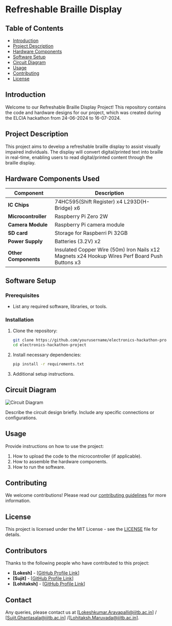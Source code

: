 # Refreshable Braille Display

## Table of Contents
- [Introduction](#introduction)
- [Project Description](#project-description)
- [Hardware Components](#hardware-components)
- [Software Setup](#software-setup)
- [Circuit Diagram](#circuit-diagram)
- [Usage](#usage)
- [Contributing](#contributing)
- [License](#license)

## Introduction
Welcome to our Refreshable Braille Display Project! This repository contains the code and hardware designs for our project, which was created during the ELCIA hackathon from 24-06-2024 to 16-07-2024.

## Project Description
This project aims to develop a refreshable braille display to assist visually impaired individuals. The display will convert digital/printed text into braille in real-time, enabling users to read digital/printed content through the braille display.

## Hardware Components Used
| **Component**       | **Description**                     |
|---------------------|-------------------------------------|
| **IC Chips**        | 74HC595(Shift Register) x4   L293D(H-Bridge)         x6           |
| **Microcontroller** | Raspberry Pi Zero 2W                 |
| **Camera Module**| Raspberry Pi camera module|
|**SD card**|Storage for Raspberri Pi 32GB|
| **Power Supply**    | Batteries (3.2V) x2                    |
| **Other Components**| Insulated Copper Wire (50m) Iron Nails x12 Magnets x24 Hookup Wires Perf Board Push Buttons x3|

## Software Setup
### Prerequisites
- List any required software, libraries, or tools.

### Installation
1. Clone the repository:
    ```sh
    git clone https://github.com/yourusername/electronics-hackathon-project.git
    cd electronics-hackathon-project
    ```

2. Install necessary dependencies:
    ```sh
    pip install -r requirements.txt
    ```

3. Additional setup instructions.

## Circuit Diagram
![Circuit Diagram](hardware/schematic.png)

Describe the circuit design briefly. Include any specific connections or configurations.

## Usage
Provide instructions on how to use the project:
1. How to upload the code to the microcontroller (if applicable).
2. How to assemble the hardware components.
3. How to run the software.

## Contributing
We welcome contributions! Please read our [contributing guidelines](docs/contributing.md) for more information.

## License
This project is licensed under the MIT License - see the [LICENSE](LICENSE) file for details.



## Contributors
Thanks to the following people who have contributed to this project:
- **[Lokesh]** - [[GitHub Profile Link](https://github.com/LokeshAravapalli)]
- **[Sujit]** - [[GitHub Profile Link](https://github.com/GSujit)]
- **[Lohitaksh]** - [[GitHub Profile Link](https://github.com/LohitakshMaruvada)]
  
## Contact
Any queries, please contact us at [Lokeshkumar.Aravapalli@iiitb.ac.in] / [Sujit.Ghantasala@iiitb.ac.in] /[Lohitaksh.Maruvada@iiitb.ac.in].

